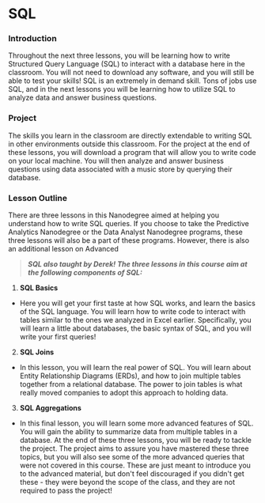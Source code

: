 # SQL

### Introduction 

Throughout the next three lessons, you will be learning how to write Structured Query Language (SQL) to interact with a database here in the classroom. You will not need to download any software, and you will still be able to test your skills!  SQL is an extremely in demand skill. Tons of jobs use SQL, and in the next lessons you will be learning how to utilize SQL to analyze data and answer business questions.  

### Project 

The skills you learn in the classroom are directly extendable to writing SQL in other environments outside this classroom. For the project at the end of these lessons, you will download a program that will allow you to write code on your local machine. You will then analyze and answer business questions using data associated with a music store by querying their database.  

### Lesson Outline 

There are three lessons in this Nanodegree aimed at helping you understand how to write SQL queries. If you choose to take the Predictive Analytics Nanodegree or the Data Analyst Nanodegree programs, these three lessons will also be a part of these programs. However, there is also an additional lesson on Advanced 

> ***SQL also taught by Derek!  The three lessons in this course aim at the following components of SQL:***

1. **SQL Basics** 
- Here you will get your first taste at how SQL works, and learn the basics of the SQL language. You will learn how to write code to interact with tables similar to the ones we analyzed in Excel earlier. Specifically, you will learn a little about databases, the basic syntax of SQL, and you will write your first queries!  

2. **SQL Joins** 
- In this lesson, you will learn the real power of SQL. You will learn about Entity Relationship Diagrams (ERDs), and how to join multiple tables together from a relational database. The power to join tables is what really moved companies to adopt this approach to holding data.  

3. **SQL Aggregations** 
- In this final lesson, you will learn some more advanced features of SQL. You will gain the ability to summarize data from multiple tables in a database.  At the end of these three lessons, you will be ready to tackle the project. The project aims to assure you have mastered these three topics, but you will also see some of the more advanced queries that were not covered in this course. These are just meant to introduce you to the advanced material, but don't feel discouraged if you didn't get these - they were beyond the scope of the class, and they are not required to pass the project!
